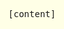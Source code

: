 ```yaml
---
template: project-page
slug: /projects/guify
title: Guify
subtitle: A flexible, simple GUI for your JavaScript projects
description: A flexible, simple GUI for your JavaScript projects.
layout: project-page
order: 2
cover-image: preview.png
excerpt: Guify is a GUI system you can use in your JavaScript projects to modify variables and trigger actions. I initially used dat.GUI while working on the other JavaScript projects on this website, but I was frustrated with its limitations and wanted something better. Guify is my solution.
---
```


<!--
                                                                        ///\\\\
                                               --_                    //       \\
                                                \ \                ///           \\
                                                \  \             //       ///\\    \
                          --___   //////\\\\    |   \         ///       //     \   \
                          \    ///          \\\\\\\ |       //        //       \    \
                           \///                    \\\\\\\///        /          \    \
                          //                                        /            \   \
                         /                                         /             \    \
                       //                                        //              \    \
                     //                                         /                 \   \
                    /                            /     \      //                  \   \
                  //                  \          \     /    //                    \   /
                 /                    /           \    /   /                      /   /
                /     ///\\\\\  \     /           |    |///                       /   /
              //    //        \\|    /\\\       ///    /                         /    /
             /    //            /    /   \\\\/// /    /                          /    /
            /   //              /    /           /   /                          /    /
            /   /              /   _/           /  _/                           /    /
            /   /              /  /            /__/                            /    /
            \   \             /__/                                            /    /
             \  \                                                           _/    /
              \  \                                                       __/     /
               \  \                                                  ___/       /
               \  \_                                           __---/       ___/
                \   ---_____                             __---/          __/
                 \______-----                           /        _____---
                                                       /     ___/
                                                      /     /
                                                      |  O  \
                                                      /    /|
                                                      /   / /
                                                      /  / /
                                                      |m/\_/
-->

<style>
.project-container {
    margin-top: 4rem;
}
#guify-container-content {
    background-color: rgb(255, 255, 230);
    position: absolute;
    left: 0;
    top: 0;
    right: 0;
    bottom: 0;
    display: flex;
    justify-content: center;
    align-items: center;
}

#content-text {
    font-family: monospace;
}
</style>


<div id="guify-container" class="project-container break-aspect-on-mobile">
    <div id="guify-container-content">
        <div id="content-text">
            [content]
        </div>
    </div>
</div>

<script src="https://unpkg.com/guify/lib/guify.min.js"></script>
<script src="index.js"></script>

<div class="flex flex-col w-full space-y-1" style="margin-bottom: 1.5em;">
    <div class="flex flex-row justify-center space-x-2">
        <span>Themes:</span>
        <a href="javascript:void(0);" class="underline" onclick="onThemeChange('light');">Light</a>
        <a href="javascript:void(0);" class="underline" onclick="onThemeChange('dark');">Dark</a>
        <a href="javascript:void(0);" class="underline" onclick="onThemeChange('yorha');">YoRHa</a>
    </div>
    <div class="flex flex-row justify-center space-x-2">
        <span>Menu Bar:</span>
        <a href="javascript:void(0);" class="underline" onclick="onBarmodeChange('above');">Enable</a>
        <a href="javascript:void(0);" class="underline" onclick="onBarmodeChange('none');">Disable</a>
    </div>
</div>

<div markdown="1" class="prose lg:prose-xl">
Guify is a GUI system you can use in your JavaScript projects to modify variables and trigger actions. I initially used <a href="https://workshop.chromeexperiments.com/examples/gui">dat.GUI</a> while working on the other JavaScript projects on this website, but I was frustrated with its limitations and wanted something better.

Guify is my solution. It's easy to use on mobile, easy to customize visually and functionally, and it's built with accessibility in mind.

You can find more information on the <a href="https://github.com/colejd/guify">GitHub repo</a>, and you can get the latest version yourself as an <a href="https://www.npmjs.com/package/guify">NPM package</a> or for browser embedding through a CDN at <a href="https://unpkg.com/guify">unpkg.com/guify</a>.
</div>